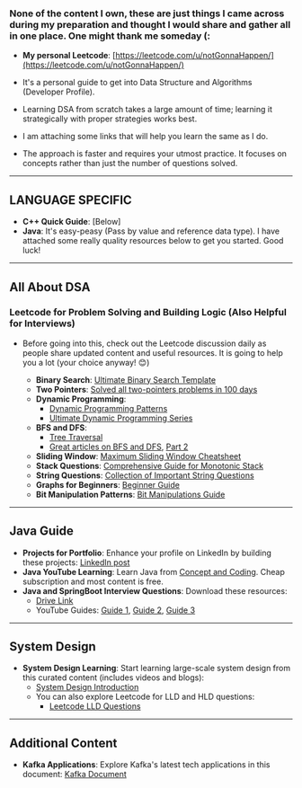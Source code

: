 ### None of the content I own, these are just things I came across during my preparation and thought I would share and gather all in one place. One might thank me someday (:

- **My personal Leetcode**: [https://leetcode.com/u/notGonnaHappen/](https://leetcode.com/u/notGonnaHappen/)

- It's a personal guide to get into Data Structure and Algorithms (Developer Profile).
- Learning DSA from scratch takes a large amount of time; learning it strategically with proper strategies works best.
- I am attaching some links that will help you learn the same as I do.
- The approach is faster and requires your utmost practice. It focuses on concepts rather than just the number of questions solved.

---

## LANGUAGE SPECIFIC

- **C++ Quick Guide**: [Below]
- **Java**: It's easy-peasy (Pass by value and reference data type). I have attached some really quality resources below to get you started. Good luck!

---

## All About DSA

### Leetcode for Problem Solving and Building Logic (Also Helpful for Interviews)

- Before going into this, check out the Leetcode discussion daily as people share updated content and useful resources. It is going to help you a lot (your choice anyway! 😊)

  - **Binary Search**: [Ultimate Binary Search Template](https://leetcode.com/discuss/study-guide/786126/Python-Powerful-Ultimate-Binary-Search-Template.-Solved-many-problems)
  - **Two Pointers**: [Solved all two-pointers problems in 100 days](https://leetcode.com/discuss/study-guide/1688903/Solved-all-two-pointers-problems-in-100-days)
  - **Dynamic Programming**:
    - [Dynamic Programming Patterns](https://leetcode.com/discuss/study-guide/458695/Dynamic-Programming-Patterns)
    - [Ultimate Dynamic Programming Series](https://leetcode.com/discuss/interview-question/5659029/ultimate-dynamic-programming-series-on-leetcode)
  - **BFS and DFS**:
    - [Tree Traversal](https://leetcode.com/discuss/study-guide/937307/Iterative-or-Recursive-or-DFS-and-BFS-Tree-Traversal-or-In-Pre-Post-and-LevelOrder-or-Views)
    - [Great articles on BFS and DFS](https://medium.com/leetcode-patterns/leetcode-pattern-1-bfs-dfs-25-of-the-problems-part-1-519450a84353), [Part 2](https://medium.com/leetcode-patterns/leetcode-pattern-2-dfs-bfs-25-of-the-problems-part-2-a5b269597f52)
  - **Sliding Window**: [Maximum Sliding Window Cheatsheet](https://leetcode.com/problems/frequency-of-the-most-frequent-element/solutions/1175088/C++-Maximum-Sliding-Window-Cheatsheet-Template)
  - **Stack Questions**: [Comprehensive Guide for Monotonic Stack](https://leetcode.com/discuss/study-guide/2347639/A-comprehensive-guide-and-template-for-monotonic-stack-based-problems)
  - **String Questions**: [Collection of Important String Questions](https://leetcode.com/discuss/study-guide/2001789/Collections-of-Important-String-questions-Pattern)
  - **Graphs for Beginners**: [Beginner Guide](https://leetcode.com/discuss/study-guide/655708/Graph-For-Beginners-Problems-or-Pattern-or-Sample-Solutions)
  - **Bit Manipulation Patterns**: [Bit Manipulations Guide](https://leetcode.com/discuss/interview-question/3695233/all-types-of-patterns-for-bits-manipulations-and-how-to-use-it)

---

## Java Guide

- **Projects for Portfolio**: Enhance your profile on LinkedIn by building these projects: [LinkedIn post](https://www.linkedin.com/posts/rajatgajbhiye_java-javaresources-corejava-activity-7236334781586698240-taAG/)
- **Java YouTube Learning**: Learn Java from [Concept and Coding](https://www.youtube.com/@ConceptandCoding). Cheap subscription and most content is free.
- **Java and SpringBoot Interview Questions**: Download these resources:
  - [Drive Link](https://drive.google.com/drive/folders/1aUYOd0sPLHUXVwZXjjXfHLWNSzNmTSSB?usp=sharing)
  - YouTube Guides: [Guide 1](https://www.youtube.com/watch?v=5whO9KiFQjg), [Guide 2](https://www.youtube.com/watch?v=sKJxZtnQ2uI), [Guide 3](https://www.youtube.com/watch?v=sHhztPjqqPA)

---

## System Design

- **System Design Learning**: Start learning large-scale system design from this curated content (includes videos and blogs):
  - [System Design Introduction](https://www.hellointerview.com/learn/system-design/in-a-hurry/introduction)
  - You can also explore Leetcode for LLD and HLD questions:
    - [Leetcode LLD Questions](https://leetcode.com/discuss/interview-question?currentPage=1&orderBy=most_relevant&query=LLD%20Questions)

---

## Additional Content

- **Kafka Applications**: Explore Kafka's latest tech applications in this document: [Kafka Document](https://docs.google.com/document/d/1PJAhpZhMDq0RGxyq0Bp_H2UEAUEzRzEN93wTugFrjbk/edit)
